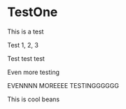 # TestOne

This is a test

Test 1, 2, 3

Test test test

Even more testing

EVENNNN MOREEEE TESTINGGGGGG

This is cool beans

